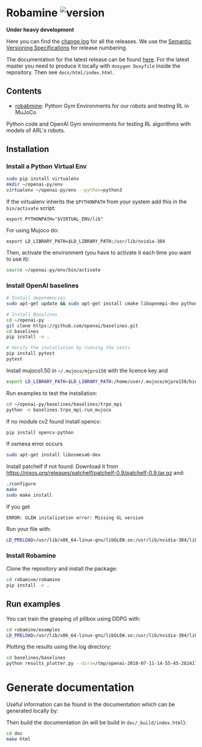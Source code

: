 # Robamine ![version](https://img.shields.io/badge/version-v0.0.0-blue.svg) 

**Under heavy development**

Here you can find the [change log](CHANGELOG.md) for all the releases. We use
the [Semantic Versioning Specifications](http://semver.org/) for release
numbering.

The documentation for the latest release can be found
[here](https://auth-arl.github.io/docs/robamine/latest/index.html). For the
latest master you need to produce it locally with `doxygen Doxyfile` inside the
repository. Then see `docs/html/index.html`.

## Contents

* [robabmine](robamine): Python Gym Environments for our robots and testing RL in MuJoCo

Python code and OpenAI Gym environments for testing RL algorithms with models of ARL's robots.

## Installation

### Install a Python Virtual Env

```bash
sudo pip install virtualenv
mkdir ~/openai-py/env
virtualenv ~/openai-py/env --python=python3
```

If the virtualenv inherits the `$PYTHONPATH` from your system add this in the `bin/activate` script:

```
export PYTHONPATH="$VIRTUAL_ENV/lib"
```

For using Mujoco do:

```
export LD_LIBRARY_PATH=$LD_LIBRARY_PATH:/usr/lib/nvidia-384
```


Then, activate the environment (you have to activate it each time you want to use it):

```bash
source ~/openai-py/env/bin/activate
```

### Install OpenAI baselines

```bash
# Install dependencies
sudo apt-get update && sudo apt-get install cmake libopenmpi-dev python3-dev zlib1g-dev

# Install Baselines
cd ~/openai-py
git clone https://github.com/openai/baselines.git
cd baselines
pip install -e .

# Verify the installation by running the tests
pip install pytest
pytest
```

Install mujoco1.50 in `~/.mujoco/mjpro150` with the licence key and

```bash
export LD_LIBRARY_PATH=$LD_LIBRARY_PATH:/home/user/.mujoco/mjpro150/bin
```

Run examples to test the installation:

```bash
cd ~/openai-py/baselines/baselines/trpo_mpi
python -m baselines.trpo_mpi.run_mujoco
```

If no module cv2 found install opencv:

```bash
pip install opencv-python
```

If osmesa error occurs

```bash
sudo apt-get install libosmesa6-dev
```

Install patchelf if not found:
Download it from https://nixos.org/releases/patchelf/patchelf-0.9/patchelf-0.9.tar.gz and:

```bash
./configure
make
sudo make install
```

If you get

```
ERROR: GLEW initalization error: Missing GL version
```

Run your file with:

```bash
LD_PRELOAD=/usr/lib/x86_64-linux-gnu/libGLEW.so:/usr/lib/nvidia-384/libGL.so python your_file.py
```

### Install Robamine
Clone the repository and install the package:

```bash
cd robamine/robamine
pip install -e .
```

## Run examples

You can train the grasping of pillbox using DDPG with:

```bash
cd robamine/examples
LD_PRELOAD=/usr/lib/x86_64-linux-gnu/libGLEW.so:/usr/lib/nvidia-384/libGL.so python grasping-pillbox-ddpg-training.py --env-id='Floating-BHand-v0'
```

Plotting the results using the log directory:

```bash
cd baselines/baselines
python results_plotter.py --dirs=/tmp/openai-2018-07-11-14-55-45-282417

```

#  Generate documentation

Useful information can be found in the documentation which can be generated locally by:

Then build the documentation (in will be build in `doc/_build/index.html`):

```bash
cd doc
make html
```
